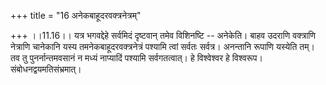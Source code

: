+++
title = "16 अनेकबाहूदरवक्त्रनेत्रम्"

+++
।।11.16।। यत्र भगवद्देहे सर्वमिदं दृष्टवान् तमेव विशिनष्टि -- अनेकेति।
बाहव उदराणि वक्त्राणि नेत्राणि चानेकानि यस्य तमनेकबाहूदरवक्त्रनेत्रं
पश्यामि त्वां सर्वतः सर्वत्र। अनन्तानि रूपाणि यस्येति तम्। तव तु
पुनर्नान्तमवसानं न मध्यं नाप्यादिं पश्यामि सर्वगतत्वात्। हे विश्वेश्वर
हे विश्वरूप। संबोधनद्वयमतिसंभ्रमात्।
